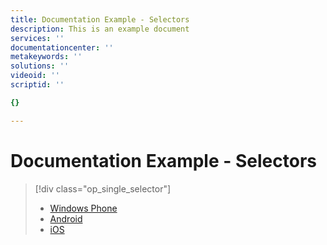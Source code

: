 ```yaml
---
title: Documentation Example - Selectors
description: This is an example document
services: ''
documentationcenter: ''
metakeywords: ''
solutions: ''
videoid: ''
scriptid: ''

{}

---
```

# Documentation Example - Selectors
> [!div class="op_single_selector"]
> * [Windows Phone](http://link.com)
> * [Android](http://link.com)
> * [iOS](http://link.com)
> 
> 

